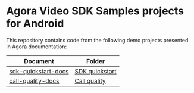 # Agora Video SDK Samples projects for Android

This repository contains code from the following demo projects presented in Agora documentation:

| Document | Folder |
|----------|--------|
| [sdk-quickstart-docs](sdk-quickstart-docs) | [SDK quickstart](https://docs.agora.io/en/video-calling/get-started/get-started-sdk?platform=android) |
| [call-quality-docs](call-quality-docs) | [Call quality](https://docs.agora.io/en/video-calling/develop/ensure-channel-quality?platform=android) |